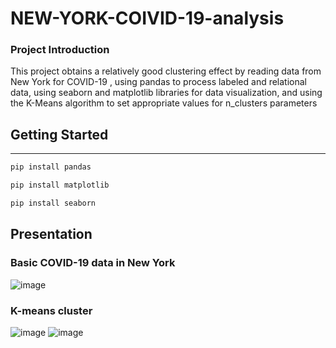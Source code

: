 # NEW-YORK-COIVID-19-analysis

### Project Introduction
This project obtains a relatively good clustering effect by reading data from New York for COVID-19 , using pandas to process labeled and relational data, using seaborn and matplotlib libraries for data visualization, and using the K-Means algorithm to set appropriate values for n_clusters parameters


## Getting Started
---------------------------------------------------------------------------------------------------------------------------------------------------------------
``` bash
pip install pandas
```

``` bash
pip install matplotlib
```
``` bash
pip install seaborn
```


## Presentation

### Basic COVID-19 data in New York
![image](https://user-images.githubusercontent.com/89116676/149603493-eb9b0755-a6a7-47a2-b6ee-3f93cebfef80.png)

### K-means cluster
![image](https://user-images.githubusercontent.com/89116676/149603549-5a6fb102-a8a6-4c17-97ad-39ed83e541fa.png)
![image](https://user-images.githubusercontent.com/89116676/149603562-c0a7a233-ea57-4b55-9a7c-ecada7a05680.png)

